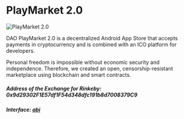 
# PlayMarket 2.0

![PlayMarket 2.0](https://github.com/CryptonStudio/PlayMarket-2.0-Contracts/blob/master/docs/pm_logo.png)

DAO PlayMarket 2.0 is a decentralized Android App Store that accepts payments in cryptocurrency and is combined with an ICO platform for developers.


Personal freedom is impossible without economic security and independence. Therefore, we created an open, censorship-resistant marketplace using blockchain and smart contracts.

##### Address of the Exchange for Rinkeby: 0x9d29302F1E57df1F54d348dfc191b8d7008379C9
##### Interface: [abi](https://github.com/CryptonStudio/PlayMarket-2.0-Contracts/blob/master/contracts/Exchange/interface.json)

